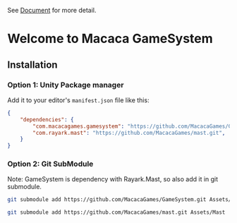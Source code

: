 See [Document](https://macacagames.github.io/GameSystem/) for more detail.

# Welcome to Macaca GameSystem

## Installation

### Option 1: Unity Package manager
Add it to your editor's `manifest.json` file like this:
```json
{
    "dependencies": {
        "com.macacagames.gamesystem": "https://github.com/MacacaGames/GameSystem.git",
        "com.rayark.mast": "https://github.com/MacacaGames/mast.git",
    }
}
```

### Option 2: Git SubModule
Note: GameSystem is dependency with Rayark.Mast, so also add it in git submodule.

```bash
git submodule add https://github.com/MacacaGames/GameSystem.git Assets/MacacaGameSystem

git submodule add https://github.com/MacacaGames/mast.git Assets/Mast
```
